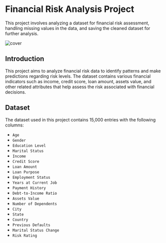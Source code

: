 # Financial Risk Analysis Project

This project involves analyzing a dataset for financial risk assessment, handling missing values in the data, and saving the cleaned dataset for further analysis.

![cover](/cover.JPG)

## Introduction

This project aims to analyze financial risk data to identify patterns and make predictions regarding risk levels. The dataset contains various financial indicators such as income, credit score, loan amount, assets value, and other related attributes that help assess the risk associated with financial decisions.

## Dataset

The dataset used in this project contains 15,000 entries with the following columns:

- `Age`
- `Gender`
- `Education Level`
- `Marital Status`
- `Income`
- `Credit Score`
- `Loan Amount`
- `Loan Purpose`
- `Employment Status`
- `Years at Current Job`
- `Payment History`
- `Debt-to-Income Ratio`
- `Assets Value`
- `Number of Dependents`
- `City`
- `State`
- `Country`
- `Previous Defaults`
- `Marital Status Change`
- `Risk Rating`

